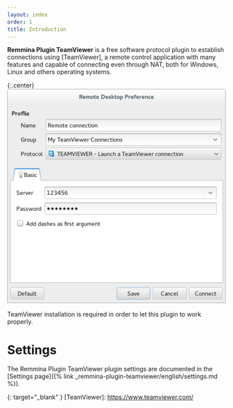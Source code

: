 ```yaml
---
layout: index
order: 1
title: Introduction
---
```

**Remmina Plugin TeamViewer** is a free software protocol plugin to establish
connections using [TeamViewer], a remote control application with many features
and capable of connecting even through NAT, both for Windows, Linux and others
operating systems.

{:.center}
![General Settings](/resources/remmina-plugin-teamviewer/archive/latest/english/general.png)

TeamViewer installation is required in order to let this plugin to work properly.

# Settings

The Remmina Plugin TeamViewer plugin settings are documented in the
[Settings page]({% link _remmina-plugin-teamviewer/english/settings.md %}).

{: target="_blank" }
[TeamViewer]: https://www.teamviewer.com/